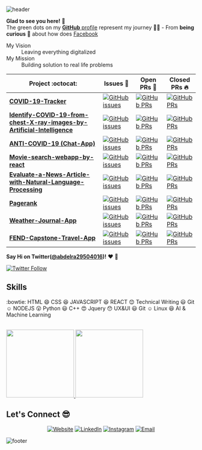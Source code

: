 ![header](https://capsule-render.vercel.app/api?type=wave&color=gradient&height=280&section=header&text=Hi%20there%20👋&fontSize=90)


**Glad to see you here!** :star_struck: <br> The green dots on my [**GitHub** profile](https://github.com/kabaka121212?tab=repositories) represent my journey :running_man: - From **being curious** :thinking: about how does [Facebook](https://www.facebook.com/abdelrahman.abdelnasser.gamal/) 

<dl>
  <dt>My Vision </dt>
  <dd>Leaving everything digitalized</dd>

  <dt>My Mission</dt>
  <dd>Building solution to real life problems</dd>
</dl>

|      Project :octocat:   |     Issues :bug:   | Open PRs :bell:  | Closed PRs :fire:  |
|-------------|-------------------|---|---|
| [**COVID-19-Tracker**](https://github.com/kabaka121212/COVID-19-Tracker) | [![GitHub issues](https://img.shields.io/github/issues/kabaka121212/COVID-19-Tracker?color=green&logo=github&style=flat)](https://github.com/kabaka121212/COVID-19-Tracker/issues) | [![GitHub PRs](https://img.shields.io/github/issues-pr/kabaka121212/COVID-19-Tracker?style=flat&logo=github)](https://github.com/kabaka121212/COVID-19-Tracker/pulls)  | [![GitHub PRs](https://img.shields.io/github/issues-pr-closed/kabaka121212/COVID-19-Tracker?style=flat&color=critical&logo=github)](https://github.com/kabaka121212/COVID-19-Tracker/pulls?q=is%3Apr+is%3Aclosed)  |
| [**Identify-COVID-19-from-chest-X-ray-images-by-Artificial-Intelligence**](https://github.com/kabaka121212/Identify-COVID-19-from-chest-X-ray-images-by-Artificial-Intelligence) | [![GitHub issues](https://img.shields.io/github/issues/kabaka121212/Identify-COVID-19-from-chest-X-ray-images-by-Artificial-Intelligence?color=green&logo=github&style=flat)](https://github.com/kabaka121212/Identify-COVID-19-from-chest-X-ray-images-by-Artificial-Intelligence/issues) | [![GitHub PRs](https://img.shields.io/github/issues-pr/kabaka121212/Identify-COVID-19-from-chest-X-ray-images-by-Artificial-Intelligence?style=flat&logo=github)](https://github.com/kabaka121212/Identify-COVID-19-from-chest-X-ray-images-by-Artificial-Intelligence/pulls)  | [![GitHub PRs](https://img.shields.io/github/issues-pr-closed/kabaka121212/Identify-COVID-19-from-chest-X-ray-images-by-Artificial-Intelligence?style=flat&color=critical&logo=github)](https://github.com/kabaka121212/Identify-COVID-19-from-chest-X-ray-images-by-Artificial-Intelligence/pulls?q=is%3Apr+is%3Aclosed)   |
| [**ANTI-COVID-19 (Chat-App)**](https://github.com/kabaka121212/ANTI-COVID-19) | [![GitHub issues](https://img.shields.io/github/issues/kabaka121212/ANTI-COVID-19?color=green&logo=github&style=flat)](https://github.com/kabaka121212/ANTI-COVID-19/issues) | [![GitHub PRs](https://img.shields.io/github/issues-pr/kabaka121212/ANTI-COVID-19?style=flat&logo=github)](https://github.com/kabaka121212/ANTI-COVID-19/pulls)  | [![GitHub PRs](https://img.shields.io/github/issues-pr-closed/kabaka121212/ANTI-COVID-19?style=flat&color=critical&logo=github)](https://github.com/kabaka121212/ANTI-COVID-19/pulls?q=is%3Apr+is%3Aclosed)   |
| [**Movie-search-webapp-by-react**](https://github.com/kabaka121212/Movie-search-webapp-by-react) | [![GitHub issues](https://img.shields.io/github/issues/kabaka121212/Movie-search-webapp-by-react?color=green&logo=github&style=flat)](https://github.com/kabaka121212/Movie-search-webapp-by-react/issues) | [![GitHub PRs](https://img.shields.io/github/issues-pr/kabaka121212/Movie-search-webapp-by-react?style=flat&logo=github)](https://github.com/kabaka121212/Movie-search-webapp-by-react/pulls)  | [![GitHub PRs](https://img.shields.io/github/issues-pr-closed/kabaka121212/Movie-search-webapp-by-react?style=flat&color=critical&logo=github)](https://github.com/kabaka121212/Movie-search-webapp-by-react/pulls?q=is%3Apr+is%3Aclosed)   |
| [**Evaluate-a-News-Article-with-Natural-Language-Processing**](https://github.com/kabaka121212/Movie-search-webapp-by-react) | [![GitHub issues](https://img.shields.io/github/issues/kabaka121212/Evaluate-a-News-Article-with-Natural-Language-Processing?color=green&logo=github&style=flat)](https://github.com/kabaka121212/Evaluate-a-News-Article-with-Natural-Language-Processing/issues) | [![GitHub PRs](https://img.shields.io/github/issues-pr/kabaka121212/Movie-search-webapp-by-react?style=flat&logo=github)](https://github.com/kabaka121212/Evaluate-a-News-Article-with-Natural-Language-Processing/pulls)  | [![GitHub PRs](https://img.shields.io/github/issues-pr-closed/kabaka121212/Evaluate-a-News-Article-with-Natural-Language-Processing?style=flat&color=critical&logo=github)](https://github.com/kabaka121212/Evaluate-a-News-Article-with-Natural-Language-Processing/pulls?q=is%3Apr+is%3Aclosed)   |
| [**Pagerank**](https://github.com/kabaka121212/pagerank) | [![GitHub issues](https://img.shields.io/github/issues/kabaka121212/pagerank?color=green&logo=github&style=flat)](https://github.com/kabaka121212/pagerank/issues) | [![GitHub PRs](https://img.shields.io/github/issues-pr/kabaka121212/pagerank?style=flat&logo=github)](https://github.com/kabaka121212/pagerank/pulls)  | [![GitHub PRs](https://img.shields.io/github/issues-pr-closed/kabaka121212/pagerank?style=flat&color=critical&logo=github)](https://github.com/kabaka121212/pagerank/pulls?q=is%3Apr+is%3Aclosed)   |
| [**Weather-Journal-App**](https://github.com/kabaka121212/Weather-Journal-App) | [![GitHub issues](https://img.shields.io/github/issues/kabaka121212/Weather-Journal-App?color=green&logo=github&style=flat)](https://github.com/kabaka121212/Weather-Journal-App/issues) | [![GitHub PRs](https://img.shields.io/github/issues-pr/kabaka121212/Weather-Journal-App?style=flat&logo=github)](https://github.com/kabaka121212/Weather-Journal-App/pulls)  | [![GitHub PRs](https://img.shields.io/github/issues-pr-closed/kabaka121212/Weather-Journal-App?style=flat&color=critical&logo=github)](https://github.com/kabaka121212/Weather-Journal-App/pulls?q=is%3Apr+is%3Aclosed)   |
| [**FEND-Capstone-Travel-App**](https://github.com/kabaka121212/FEND-Capstone-Travel-App) | [![GitHub issues](https://img.shields.io/github/issues/kabaka121212/FEND-Capstone-Travel-App?color=green&logo=github&style=flat)](https://github.com/kabaka121212/FEND-Capstone-Travel-App/issues) | [![GitHub PRs](https://img.shields.io/github/issues-pr/kabaka121212/FEND-Capstone-Travel-App?style=flat&logo=github)](https://github.com/kabaka121212/FEND-Capstone-Travel-App/pulls)  | [![GitHub PRs](https://img.shields.io/github/issues-pr-closed/kabaka121212/FEND-Capstone-Travel-App?style=flat&color=critical&logo=github)](https://github.com/kabaka121212/FEND-Capstone-Travel-App/pulls?q=is%3Apr+is%3Aclosed)   |


**Say Hi on Twitter([@abdelra29504016](https://twitter.com/abdelra29504016))!** :heart: 💬

[![Twitter Follow](https://img.shields.io/twitter/follow/abdelra29504016?style=social)](https://twitter.com/abdelra29504016)
<!--
**pavlyhalim/pavlyhalim** is a ✨ _special_ ✨ repository because its `README.md` (this file) appears on your GitHub profile.
Here are some ideas to get you started:
- 🔭 I’m currently working on AI Project:heart:
- 🌱 I’m currently learning Computer vision
- 👯 I’m looking to collaborate with My Friends
- 🤔 I’m looking for help on finding a jop
- 💬 Ask me about Skills
- 📫 How to reach me: Facebook
- 😄 Pronouns: he/his/him
- ⚡ Fun fact: Almost any powered with electricity needs to be coded. Can you imagine?!
-->

## Skills
:bowtie: HTML
:smile: CSS
:satisfied: JAVASCRIPT
:laughing: REACT
:blush: Technical Writing
:smiley: Git
:relaxed: NODEJS
:astonished: Python
:smiley: C++
:heart_eyes: Jquery
:hushed: UX&UI
:smiley: Git
:relaxed: Linux
:satisfied: AI & Machine Learning



<br/>
<a href="https://github.com/kabaka121212">
  <img height="180em" src="https://github-readme-stats.vercel.app/api?username=kabaka121212&theme=dracula&show_icons=true" />
  <img height="180em" src="https://github-readme-stats.vercel.app/api/top-langs/?username=kabaka121212&theme=dracula&layout=compact" />
</a>

<br/>

## Let's Connect :sunglasses:
<p align="center">
<a href="https://abdorange.com/"><img alt="Website" src="https://img.shields.io/badge/www.abdorange.com/-blue?style=flat-square&logo=google-chrome"></a>
<a href="https://www.linkedin.com/in/abdelrahman-abdelnasser-gamal-9bb4a8198/"><img alt="LinkedIn" src="https://img.shields.io/badge/LinkedIn-Abdelrahman%20Abdelnasser%20Gamal-blue?style=flat-square&logo=linkedin"></a>
<a href="https://www.instagram.com/abdelrahman.abdelnasser.gamal/"><img alt="Instagram" src="https://img.shields.io/badge/Instagram-Abdelrahman-blue?style=flat-square&logo=instagram"></a>
<a href="mailto:18036@stemegypt.edu.eg"><img alt="Email" src="https://img.shields.io/badge/Email-18036@stemegypt.edu.eg-blue?style=flat-square&logo=gmail"></a>
</p>

![footer](https://capsule-render.vercel.app/api?type=wave&color=gradient&height=150&section=footer)
